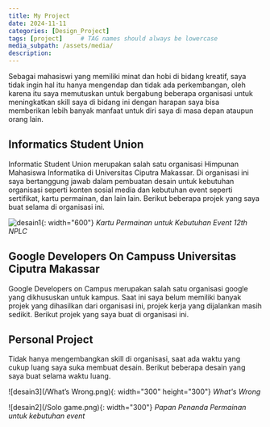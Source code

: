 ```yaml
---
title: My Project
date: 2024-11-11
categories: [Design_Project]
tags: [project]     # TAG names should always be lowercase
media_subpath: /assets/media/
description: 
---
```


Sebagai mahasiswi yang memiliki minat dan hobi di bidang kreatif, saya tidak ingin hal itu hanya mengendap dan tidak ada perkembangan, oleh karena itu saya memutuskan untuk bergabung beberapa organisasi untuk meningkatkan skill saya di bidang ini dengan harapan saya bisa memberikan lebih banyak manfaat untuk diri saya di masa depan ataupun orang lain.

## Informatics Student Union
Informatic Student Union merupakan salah satu organisasi Himpunan Mahasiswa Informatika di Universitas Ciputra Makassar. Di organisasi ini saya bertanggung jawab dalam pembuatan desain untuk kebutuhan organisasi seperti konten sosial media dan kebutuhan event seperti sertifikat, kartu permainan, dan lain lain. Berikut beberapa projek yang saya buat selama di organisasi ini.

![desain1](/CardSkill.png){: width="600"}
_Kartu Permainan untuk Kebutuhan Event 12th NPLC_


## Google Developers On Campuss Universitas Ciputra Makassar
Google Developers on Campus merupakan salah satu organisasi google yang dikhususkan untuk kampus. Saat ini saya belum memiliki banyak projek yang dihasilkan dari organisasi ini, projek kerja yang dijalankan masih sedikit. Berikut projek yang saya buat di organisasi ini.

## Personal Project
Tidak hanya mengembangkan skill di organisasi, saat ada waktu yang cukup luang saya suka membuat desain. Berikut beberapa desain yang saya buat selama waktu luang.

![desain3](/What’s Wrong.png){: width="300" height="300"}
_What's Wrong_

![desain2](/Solo game.png){: width="300"}
_Papan Penanda Permainan untuk kebutuhan event_